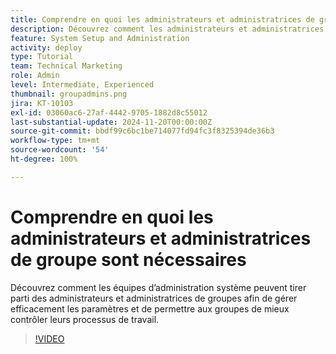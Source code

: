 ```yaml
---
title: Comprendre en quoi les administrateurs et administratrices de groupe sont nécessaires
description: Découvrez comment les administrateurs et administratrices système peuvent utiliser les administrateurs et administratrices de groupe pour aider à gérer les paramètres  [!DNL Workfront]  tout en donnant aux groupes davantage de contrôle sur leur travail.
feature: System Setup and Administration
activity: deploy
type: Tutorial
team: Technical Marketing
role: Admin
level: Intermediate, Experienced
thumbnail: groupadmins.png
jira: KT-10103
exl-id: 03060ac6-27af-4442-9705-1882d8c55012
last-substantial-update: 2024-11-20T00:00:00Z
source-git-commit: bbdf99c6bc1be714077fd94fc3f8325394de36b3
workflow-type: tm+mt
source-wordcount: '54'
ht-degree: 100%

---
```


# Comprendre en quoi les administrateurs et administratrices de groupe sont nécessaires

Découvrez comment les équipes d’administration système peuvent tirer parti des administrateurs et administratrices de groupes afin de gérer efficacement les paramètres et de permettre aux groupes de mieux contrôler leurs processus de travail.

>[!VIDEO](https://video.tv.adobe.com/v/3439325/?quality=12&learn=on&enablevpops=1&captions=fre_fr)


